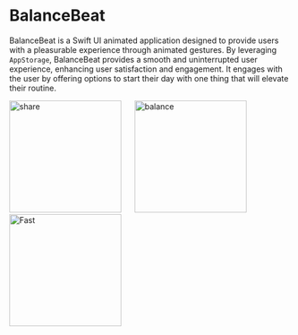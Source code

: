 # BalanceBeat

BalanceBeat is a Swift UI animated application designed to provide users with a pleasurable experience through animated gestures. By leveraging `AppStorage`, BalanceBeat provides a smooth and uninterrupted user experience, enhancing user satisfaction and engagement. It engages with the user by offering options to start their day with one thing that will elevate their routine.

<img width="200" alt="share" src="https://github.com/Magdalenaspace/SwiftUI-Apps/raw/main/assets/96504344/share.png" style="margin-right: 20px;">

<img width="200" alt="balance" src="https://github.com/Magdalenaspace/SwiftUI-Apps/raw/main/assets/96504344/balance.png" style="margin-right: 20px;">

<img width="200" alt="Fast" src="https://github.com/Magdalenaspace/SwiftUI-Apps/raw/main/assets/96504344/Fast.png">




